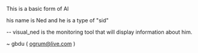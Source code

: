 This is a basic form of AI

his name is Ned and he is a type of "sid"

-- visual_ned is the monitoring tool that will display
information about him.

~ gbdu ( ogrum@live.com )